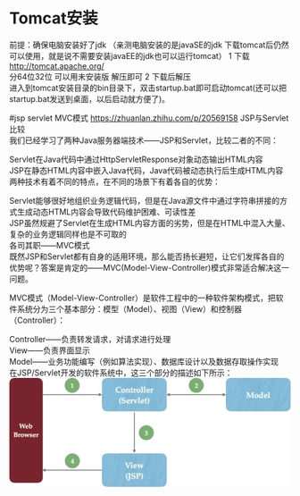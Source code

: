 # Tomcat安装
前提：确保电脑安装好了jdk （亲测电脑安装的是javaSE的jdk 下载tomcat后仍然可以使用，就是说不需要安装javaEE的jdk也可以运行tomcat）
1 下载 http://tomcat.apache.org/  
分64位32位 可以用未安装版 解压即可
2 下载后解压  
进入到tomcat安装目录的bin目录下，双击startup.bat即可启动tomcat(还可以把startup.bat发送到桌面，以后启动就方便了)。

#jsp servlet MVC模式
https://zhuanlan.zhihu.com/p/20569158
JSP与Servlet比较  
我们已经学习了两种Java服务器端技术——JSP和Servlet，比较二者的不同：  

Servlet在Java代码中通过HttpServletResponse对象动态输出HTML内容  
JSP在静态HTML内容中嵌入Java代码，Java代码被动态执行后生成HTML内容  
两种技术有着不同的特点，在不同的场景下有着各自的优势：  

Servlet能够很好地组织业务逻辑代码，但是在Java源文件中通过字符串拼接的方式生成动态HTML内容会导致代码维护困难、可读性差  
JSP虽然规避了Servlet在生成HTML内容方面的劣势，但是在HTML中混入大量、复杂的业务逻辑同样也是不可取的  
各司其职——MVC模式  
既然JSP和Servlet都有自身的适用环境，那么能否扬长避短，让它们发挥各自的优势呢？答案是肯定的——MVC(Model-View-Controller)模式非常适合解决这一问题。  

MVC模式（Model-View-Controller）是软件工程中的一种软件架构模式，把软件系统分为三个基本部分：模型（Model）、视图（View）和控制器（Controller）：  

Controller——负责转发请求，对请求进行处理  
View——负责界面显示  
Model——业务功能编写（例如算法实现）、数据库设计以及数据存取操作实现  
在JSP/Servlet开发的软件系统中，这三个部分的描述如下所示：  
![avatar](./MVC.png)
